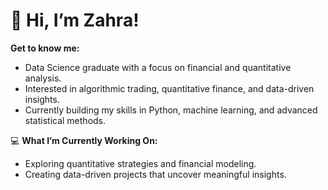 
# 👋 Hi, I’m Zahra!

 **Get to know me:**
-  Data Science graduate with a focus on financial and quantitative analysis.
-  Interested in algorithmic trading, quantitative finance, and data-driven insights.
-  Currently building my skills in Python, machine learning, and advanced statistical methods.

💻 **What I’m Currently Working On:**
-  Exploring quantitative strategies and financial modeling.
-  Creating data-driven projects that uncover meaningful insights.
